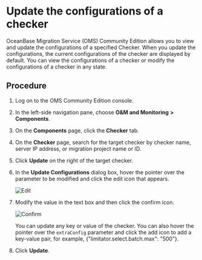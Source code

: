 # Update the configurations of a checker 

OceanBase Migration Service (OMS) Community Edition allows you to view and update the configurations of a specified Checker. When you update the configurations, the current configurations of the checker are displayed by default. You can view the configurations of a checker or modify the configurations of a checker in any state. 

## Procedure 

1. Log on to the OMS Community Edition console.

   

2. In the left-side navigation pane, choose **O\&M and Monitoring** **\>** **Components**.

   

3. On the **Components** page, click the **Checker** tab.

   

4. On the **Checker** page, search for the target checker by checker name, server IP address, or migration project name or ID. 


5. Click **Update** on the right of the target checker.

   

6. In the **Update Configurations** dialog box, hover the pointer over the parameter to be modified and click the edit icon that appears. 
   
   ![Edit](https://help-static-aliyun-doc.aliyuncs.com/assets/img/en-US/6088218461/p313465.png)
   

7. Modify the value in the text box and then click the confirm icon. 

   ![Confirm](https://help-static-aliyun-doc.aliyuncs.com/assets/img/en-US/6088218461/p313471.png)

   You can update any key or value of the checker. You can also hover the pointer over the `extraConfig` parameter and click the add icon to add a key-value pair, for example, {"limitator.select.batch.max": "500"}.
   

8. Click **Update**.

   



